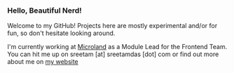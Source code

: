 ### Hello, Beautiful Nerd!

Welcome to my GitHub! Projects here are mostly experimental and/or for fun, so don't hesitate looking around.

I'm currently working at [Microland](https://www.microland.com) as a Module Lead for the Frontend Team. You can hit me up on sreetam [at] sreetamdas [dot] com or find out more about me on [my website](https://sreetamdas.com)

<!--
**sreetamdas/sreetamdas** is a ✨ _special_ ✨ repository because its `README.md` (this file) appears on your GitHub profile.

Here are some ideas to get you started:

- 🔭 I’m currently working on ...
- 🌱 I’m currently learning ...
- 👯 I’m looking to collaborate on ...
- 🤔 I’m looking for help with ...
- 💬 Ask me about ...
- 📫 How to reach me: ...
- 😄 Pronouns: ...
- ⚡ Fun fact: ...
-->
